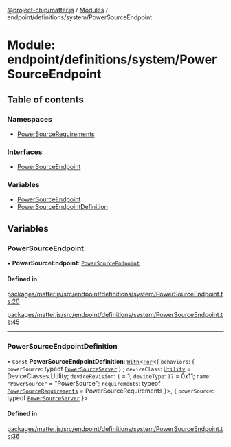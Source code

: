[@project-chip/matter.js](../README.md) / [Modules](../modules.md) / endpoint/definitions/system/PowerSourceEndpoint

# Module: endpoint/definitions/system/PowerSourceEndpoint

## Table of contents

### Namespaces

- [PowerSourceRequirements](endpoint_definitions_system_PowerSourceEndpoint.PowerSourceRequirements.md)

### Interfaces

- [PowerSourceEndpoint](../interfaces/endpoint_definitions_system_PowerSourceEndpoint.PowerSourceEndpoint.md)

### Variables

- [PowerSourceEndpoint](endpoint_definitions_system_PowerSourceEndpoint.md#powersourceendpoint)
- [PowerSourceEndpointDefinition](endpoint_definitions_system_PowerSourceEndpoint.md#powersourceendpointdefinition)

## Variables

### PowerSourceEndpoint

• **PowerSourceEndpoint**: [`PowerSourceEndpoint`](../interfaces/endpoint_definitions_system_PowerSourceEndpoint.PowerSourceEndpoint.md)

#### Defined in

[packages/matter.js/src/endpoint/definitions/system/PowerSourceEndpoint.ts:20](https://github.com/project-chip/matter.js/blob/558e12c94a201592c28c7bc0743705360b3e5ca6/packages/matter.js/src/endpoint/definitions/system/PowerSourceEndpoint.ts#L20)

[packages/matter.js/src/endpoint/definitions/system/PowerSourceEndpoint.ts:45](https://github.com/project-chip/matter.js/blob/558e12c94a201592c28c7bc0743705360b3e5ca6/packages/matter.js/src/endpoint/definitions/system/PowerSourceEndpoint.ts#L45)

___

### PowerSourceEndpointDefinition

• `Const` **PowerSourceEndpointDefinition**: [`With`](node_export._internal_.md#with)\<[`For`](behavior_cluster_export._internal_.EndpointType.md#for)\<\{ `behaviors`: \{ `powerSource`: typeof [`PowerSourceServer`](../classes/behavior_definitions_power_source_export.PowerSourceServer.md)  } ; `deviceClass`: [`Utility`](../enums/device_export.DeviceClasses.md#utility) = DeviceClasses.Utility; `deviceRevision`: ``1`` = 1; `deviceType`: ``17`` = 0x11; `name`: ``"PowerSource"`` = "PowerSource"; `requirements`: typeof [`PowerSourceRequirements`](endpoint_definitions_system_PowerSourceEndpoint.PowerSourceRequirements.md) = PowerSourceRequirements }\>, \{ `powerSource`: typeof [`PowerSourceServer`](../classes/behavior_definitions_power_source_export.PowerSourceServer.md)  }\>

#### Defined in

[packages/matter.js/src/endpoint/definitions/system/PowerSourceEndpoint.ts:36](https://github.com/project-chip/matter.js/blob/558e12c94a201592c28c7bc0743705360b3e5ca6/packages/matter.js/src/endpoint/definitions/system/PowerSourceEndpoint.ts#L36)
